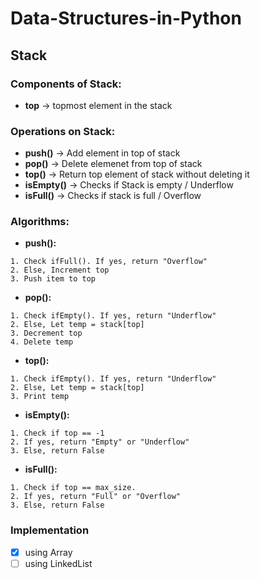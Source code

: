 # Data-Structures-in-Python

## Stack

### Components of Stack:

- **top** -> topmost element in the stack

### Operations on Stack:

- **push()**    -> Add element in top of stack
- **pop()**     -> Delete elemenet from top of stack
- **top()**     -> Return top element of stack without deleting it
- **isEmpty()** -> Checks if Stack is empty / Underflow
- **isFull()**  -> Checks if stack is full / Overflow

### Algorithms:

- **push():**
```
1. Check ifFull(). If yes, return "Overflow"
2. Else, Increment top
3. Push item to top
```

- **pop():**
```
1. Check ifEmpty(). If yes, return "Underflow"
2. Else, Let temp = stack[top]
3. Decrement top
4. Delete temp
```

- **top():**
```
1. Check ifEmpty(). If yes, return "Underflow"
2. Else, Let temp = stack[top]
3. Print temp
```

- **isEmpty():**
```
1. Check if top == -1
2. If yes, return "Empty" or "Underflow"
3. Else, return False
```

- **isFull():**
```
1. Check if top == max_size.
2. If yes, return "Full" or "Overflow"
3. Else, return False
```
### Implementation

- [x] using Array 
- [ ] using LinkedList
